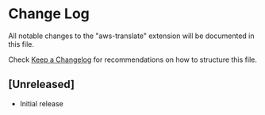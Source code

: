 # Change Log

All notable changes to the "aws-translate" extension will be documented in this file.

Check [Keep a Changelog](http://keepachangelog.com/) for recommendations on how to structure this file.

## [Unreleased]

- Initial release
